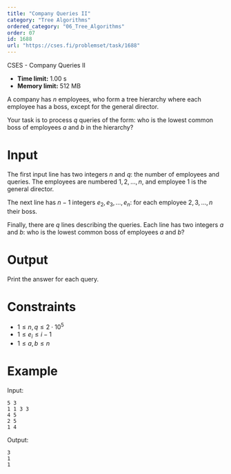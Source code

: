 ```yaml
---
title: "Company Queries II"
category: "Tree Algorithms"
ordered_category: "06_Tree_Algorithms"
order: 07
id: 1688
url: "https://cses.fi/problemset/task/1688"
---
```


CSES - Company Queries II

  * **Time limit:** 1.00 s
  * **Memory limit:** 512 MB

A company has $n$ employees, who form a tree hierarchy where each employee has
a boss, except for the general director.

Your task is to process $q$ queries of the form: who is the lowest common boss
of employees $a$ and $b$ in the hierarchy?

# Input

The first input line has two integers $n$ and $q$: the number of employees and
queries. The employees are numbered $1,2,\dots,n$, and employee $1$ is the
general director.

The next line has $n-1$ integers $e_2,e_3,\dots,e_n$: for each employee
$2,3,\dots,n$ their boss.

Finally, there are $q$ lines describing the queries. Each line has two
integers $a$ and $b$: who is the lowest common boss of employees $a$ and $b$?

# Output

Print the answer for each query.

# Constraints

  * $1 \le n,q \le 2 \cdot 10^5$
  * $1 \le e_i \le i-1$
  * $1 \le a,b \le n$

# Example

Input:

    
    
    5 3
    1 1 3 3
    4 5
    2 5
    1 4
    

Output:

    
    
    3
    1
    1
    

